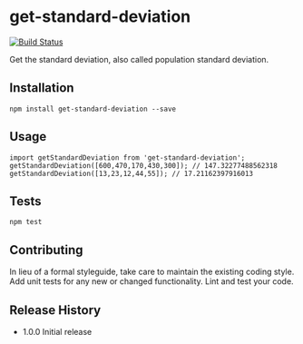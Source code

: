get-standard-deviation
======================
[![Build Status](https://travis-ci.org/janjarfalk/get-standard-deviation.svg?branch=master)](https://travis-ci.org/janjarfalk/get-standard-deviation)

Get the standard deviation, also called population standard deviation.

## Installation
```
npm install get-standard-deviation --save
```

## Usage
```
import getStandardDeviation from 'get-standard-deviation';
getStandardDeviation([600,470,170,430,300]); // 147.32277488562318
getStandardDeviation([13,23,12,44,55]); // 17.21162397916013
```

## Tests
```
npm test
```

## Contributing

In lieu of a formal styleguide, take care to maintain the existing coding style.
Add unit tests for any new or changed functionality. Lint and test your code.

## Release History

* 1.0.0 Initial release